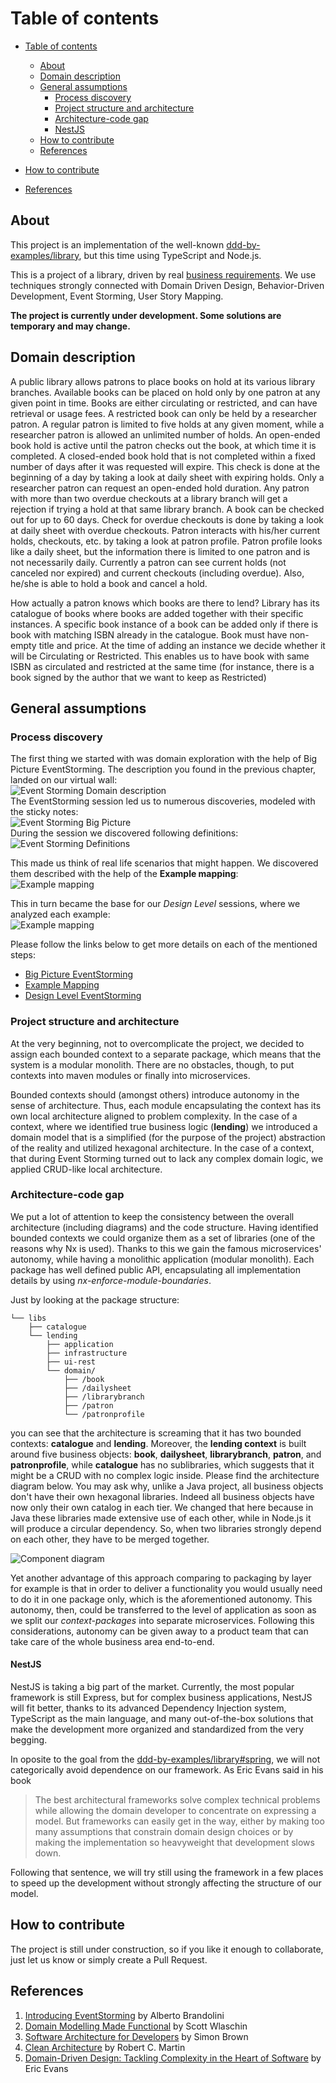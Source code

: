 # Table of contents

- [Table of contents](#table-of-contents)

  - [About](#about)
  - [Domain description](#domain-description)
  - [General assumptions](#general-assumptions)
    - [Process discovery](#process-discovery)
    - [Project structure and architecture](#project-structure-and-architecture)
    - [Architecture-code gap](#architecture-code-gap)
    - [NestJS](#nestjs)
  - [How to contribute](#how-to-contribute)
  - [References](#references)

- [How to contribute](#how-to-contribute)
- [References](#references)

## About

This project is an implementation of the well-known [ddd-by-examples/library](https://github.com/ddd-by-examples/library), but this time using TypeScript and Node.js.

This is a project of a library, driven by real [business requirements](#domain-description).
We use techniques strongly connected with Domain Driven Design, Behavior-Driven Development,
Event Storming, User Story Mapping.

**The project is currently under development. Some solutions are temporary and may change.**

## Domain description

A public library allows patrons to place books on hold at its various library branches.
Available books can be placed on hold only by one patron at any given point in time.
Books are either circulating or restricted, and can have retrieval or usage fees.
A restricted book can only be held by a researcher patron. A regular patron is limited
to five holds at any given moment, while a researcher patron is allowed an unlimited number
of holds. An open-ended book hold is active until the patron checks out the book, at which time it
is completed. A closed-ended book hold that is not completed within a fixed number of
days after it was requested will expire. This check is done at the beginning of a day by
taking a look at daily sheet with expiring holds. Only a researcher patron can request
an open-ended hold duration. Any patron with more than two overdue checkouts at a library
branch will get a rejection if trying a hold at that same library branch. A book can be
checked out for up to 60 days. Check for overdue checkouts is done by taking a look at
daily sheet with overdue checkouts. Patron interacts with his/her current holds, checkouts, etc.
by taking a look at patron profile. Patron profile looks like a daily sheet, but the
information there is limited to one patron and is not necessarily daily. Currently a
patron can see current holds (not canceled nor expired) and current checkouts (including overdue).
Also, he/she is able to hold a book and cancel a hold.

How actually a patron knows which books are there to lend? Library has its catalogue of
books where books are added together with their specific instances. A specific book
instance of a book can be added only if there is book with matching ISBN already in
the catalogue. Book must have non-empty title and price. At the time of adding an instance
we decide whether it will be Circulating or Restricted. This enables
us to have book with same ISBN as circulated and restricted at the same time (for instance,
there is a book signed by the author that we want to keep as Restricted)

## General assumptions

### Process discovery

The first thing we started with was domain exploration with the help of Big Picture EventStorming.
The description you found in the previous chapter, landed on our virtual wall:  
![Event Storming Domain description](docs/images/eventstorming-domain-desc.png)  
The EventStorming session led us to numerous discoveries, modeled with the sticky notes:  
![Event Storming Big Picture](docs/images/eventstorming-big-picture.jpg)  
During the session we discovered following definitions:  
![Event Storming Definitions](docs/images/eventstorming-definitions.png)

This made us think of real life scenarios that might happen. We discovered them described with the help of
the **Example mapping**:  
![Example mapping](docs/images/example-mapping.png)

This in turn became the base for our _Design Level_ sessions, where we analyzed each example:  
![Example mapping](docs/images/eventstorming-design-level.jpg)

Please follow the links below to get more details on each of the mentioned steps:

- [Big Picture EventStorming](./docs/big-picture.md)
- [Example Mapping](docs/example-mapping.md)
- [Design Level EventStorming](docs/design-level.md)

### Project structure and architecture

At the very beginning, not to overcomplicate the project, we decided to assign each bounded context
to a separate package, which means that the system is a modular monolith. There are no obstacles, though,
to put contexts into maven modules or finally into microservices.

Bounded contexts should (amongst others) introduce autonomy in the sense of architecture. Thus, each module
encapsulating the context has its own local architecture aligned to problem complexity.
In the case of a context, where we identified true business logic (**lending**) we introduced a domain model
that is a simplified (for the purpose of the project) abstraction of the reality and utilized
hexagonal architecture. In the case of a context, that during Event Storming turned out to lack any complex
domain logic, we applied CRUD-like local architecture.

### Architecture-code gap

We put a lot of attention to keep the consistency between the overall architecture (including diagrams)
and the code structure. Having identified bounded contexts we could organize them as a set of libraries (one of the reasons why Nx is used). Thanks to this we gain the famous microservices' autonomy, while having a monolithic
application (modular monolith). Each package has well defined public API, encapsulating all implementation details by using
_nx-enforce-module-boundaries_.

Just by looking at the package structure:

```
└── libs
    ├── catalogue
    └── lending
        ├── application
        ├── infrastructure
        ├── ui-rest
        └── domain/
            ├── /book
            ├── /dailysheet
            ├── /librarybranch
            ├── /patron
            └── /patronprofile
```

you can see that the architecture is screaming that it has two bounded contexts: **catalogue**
and **lending**. Moreover, the **lending context** is built around five business objects: **book**,
**dailysheet**, **librarybranch**, **patron**, and **patronprofile**, while **catalogue** has no sublibraries,
which suggests that it might be a CRUD with no complex logic inside. Please find the architecture diagram
below.
You may ask why, unlike a Java project, all business objects don't have their own hexagonal libraries. Indeed all business objects have now only their own catalog in each tier.
We changed that here because in Java these libraries made extensive use of each other, while in Node.js it will produce a circular dependency. So, when two libraries strongly depend on each other, they have to be merged together.

![Component diagram](docs/c4/component-diagram.png)

Yet another advantage of this approach comparing to packaging by layer for example is that in order to
deliver a functionality you would usually need to do it in one package only, which is the aforementioned
autonomy. This autonomy, then, could be transferred to the level of application as soon as we split our
_context-packages_ into separate microservices. Following this considerations, autonomy can be given away
to a product team that can take care of the whole business area end-to-end.

#### NestJS

NestJS is taking a big part of the market. Currently, the most popular framework is still Express, but for complex business applications, NestJS will fit better, thanks to its advanced Dependency Injection system, TypeScript as the main language, and many out-of-the-box solutions that make the development more organized and standardized from the very begging.

In oposite to the goal from the [ddd-by-examples/library#spring](https://github.com/ddd-by-examples/library#spring), we will not categorically avoid dependence on our framework. As Eric Evans said in his book

> The best architectural frameworks solve complex technical
> problems while allowing the domain developer to concentrate on expressing a model. But frameworks can easily get in the way, either by making too many assumptions that constrain domain
> design choices or by making the implementation so heavyweight that development slows down.

Following that sentence, we will try still using the framework in a few places to speed up the development without strongly affecting the structure of our model.

## How to contribute

The project is still under construction, so if you like it enough to collaborate, just let us
know or simply create a Pull Request.

## References

1. [Introducing EventStorming](https://leanpub.com/introducing_eventstorming) by Alberto Brandolini
2. [Domain Modelling Made Functional](https://pragprog.com/book/swdddf/domain-modeling-made-functional) by Scott Wlaschin
3. [Software Architecture for Developers](https://softwarearchitecturefordevelopers.com) by Simon Brown
4. [Clean Architecture](https://www.amazon.com/Clean-Architecture-Craftsmans-Software-Structure/dp/0134494164) by Robert C. Martin
5. [Domain-Driven Design: Tackling Complexity in the Heart of Software](https://www.amazon.com/Domain-Driven-Design-Tackling-Complexity-Software/dp/0321125215) by Eric Evans
